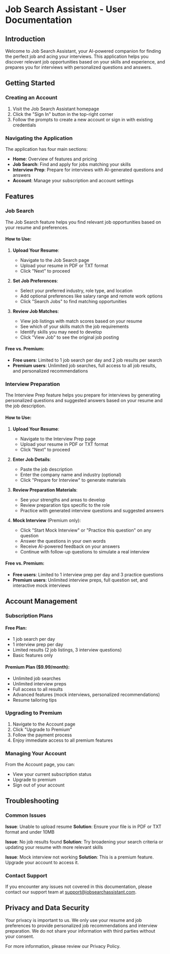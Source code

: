 # Job Search Assistant - User Documentation

## Introduction

Welcome to Job Search Assistant, your AI-powered companion for finding the perfect job and acing your interviews. This application helps you discover relevant job opportunities based on your skills and experience, and prepares you for interviews with personalized questions and answers.

## Getting Started

### Creating an Account

1. Visit the Job Search Assistant homepage
2. Click the "Sign In" button in the top-right corner
3. Follow the prompts to create a new account or sign in with existing credentials

### Navigating the Application

The application has four main sections:
- **Home**: Overview of features and pricing
- **Job Search**: Find and apply for jobs matching your skills
- **Interview Prep**: Prepare for interviews with AI-generated questions and answers
- **Account**: Manage your subscription and account settings

## Features

### Job Search

The Job Search feature helps you find relevant job opportunities based on your resume and preferences.

#### How to Use:

1. **Upload Your Resume**: 
   - Navigate to the Job Search page
   - Upload your resume in PDF or TXT format
   - Click "Next" to proceed

2. **Set Job Preferences**:
   - Select your preferred industry, role type, and location
   - Add optional preferences like salary range and remote work options
   - Click "Search Jobs" to find matching opportunities

3. **Review Job Matches**:
   - View job listings with match scores based on your resume
   - See which of your skills match the job requirements
   - Identify skills you may need to develop
   - Click "View Job" to see the original job posting

#### Free vs. Premium:
- **Free users**: Limited to 1 job search per day and 2 job results per search
- **Premium users**: Unlimited job searches, full access to all job results, and personalized recommendations

### Interview Preparation

The Interview Prep feature helps you prepare for interviews by generating personalized questions and suggested answers based on your resume and the job description.

#### How to Use:

1. **Upload Your Resume**:
   - Navigate to the Interview Prep page
   - Upload your resume in PDF or TXT format
   - Click "Next" to proceed

2. **Enter Job Details**:
   - Paste the job description
   - Enter the company name and industry (optional)
   - Click "Prepare for Interview" to generate materials

3. **Review Preparation Materials**:
   - See your strengths and areas to develop
   - Review preparation tips specific to the role
   - Practice with generated interview questions and suggested answers

4. **Mock Interview** (Premium only):
   - Click "Start Mock Interview" or "Practice this question" on any question
   - Answer the questions in your own words
   - Receive AI-powered feedback on your answers
   - Continue with follow-up questions to simulate a real interview

#### Free vs. Premium:
- **Free users**: Limited to 1 interview prep per day and 3 practice questions
- **Premium users**: Unlimited interview preps, full question set, and interactive mock interviews

## Account Management

### Subscription Plans

#### Free Plan:
- 1 job search per day
- 1 interview prep per day
- Limited results (2 job listings, 3 interview questions)
- Basic features only

#### Premium Plan ($9.99/month):
- Unlimited job searches
- Unlimited interview preps
- Full access to all results
- Advanced features (mock interviews, personalized recommendations)
- Resume tailoring tips

### Upgrading to Premium

1. Navigate to the Account page
2. Click "Upgrade to Premium"
3. Follow the payment process
4. Enjoy immediate access to all premium features

### Managing Your Account

From the Account page, you can:
- View your current subscription status
- Upgrade to premium
- Sign out of your account

## Troubleshooting

### Common Issues

**Issue**: Unable to upload resume
**Solution**: Ensure your file is in PDF or TXT format and under 10MB

**Issue**: No job results found
**Solution**: Try broadening your search criteria or updating your resume with more relevant skills

**Issue**: Mock interview not working
**Solution**: This is a premium feature. Upgrade your account to access it.

### Contact Support

If you encounter any issues not covered in this documentation, please contact our support team at support@jobsearchassistant.com.

## Privacy and Data Security

Your privacy is important to us. We only use your resume and job preferences to provide personalized job recommendations and interview preparation. We do not share your information with third parties without your consent.

For more information, please review our Privacy Policy.
